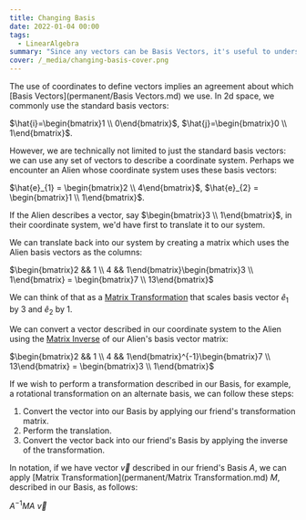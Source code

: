 ```yaml
---
title: Changing Basis
date: 2022-01-04 00:00
tags:
  - LinearAlgebra
summary: "Since any vectors can be Basis Vectors, it's useful to understand how to translate vectors between bases"
cover: /_media/changing-basis-cover.png
---
```


The use of coordinates to define vectors implies an agreement about which [Basis Vectors](permanent/Basis Vectors.md) we use. In 2d space, we commonly use the standard basis vectors: 

$\hat{i}=\begin{bmatrix}1 \\ 0\end{bmatrix}$,  $\hat{j}=\begin{bmatrix}0 \\ 1\end{bmatrix}$.

However, we are technically not limited to just the standard basis vectors: we can use any set of vectors to describe a coordinate system. Perhaps we encounter an Alien whose coordinate system uses these basis vectors:

$\hat{e}_{1} = \begin{bmatrix}2 \\ 4\end{bmatrix}$, $\hat{e}_{2} = \begin{bmatrix}1 \\ 1\end{bmatrix}$.

If the Alien describes a vector, say $\begin{bmatrix}3 \\ 1\end{bmatrix}$, in their coordinate system, we'd have first to translate it to our system.

We can translate back into our system by creating a matrix which uses the Alien basis vectors as the columns:

$\begin{bmatrix}2 && 1 \\ 4 && 1\end{bmatrix}\begin{bmatrix}3 \\ 1\end{bmatrix} = \begin{bmatrix}7 \\ 13\end{bmatrix}$

We can think of that as a [Matrix Transformation](permanent/matrix-transformation.md) that scales basis vector $\hat{e}_1$ by $3$ and $\hat{e}_2$ by $1$.

We can convert a vector described in our coordinate system to the Alien using the [Matrix Inverse](permanent/matrix-inverse.md) of our Alien's basis vector matrix:

$\begin{bmatrix}2 && 1 \\ 4 && 1\end{bmatrix}^{-1}\begin{bmatrix}7 \\ 13\end{bmatrix} = \begin{bmatrix}3 \\ 1\end{bmatrix}$

If we wish to perform a transformation described in our Basis, for example, a rotational transformation on an alternate basis, we can follow these steps:

1. Convert the vector into our Basis by applying our friend's transformation matrix.
2. Perform the translation.
3. Convert the vector back into our friend's Basis by applying the inverse of the transformation.

In notation, if we have vector $\vec{v}$ described in our friend's Basis $A$, we can apply [Matrix Transformation](permanent/Matrix Transformation.md) $M$, described in our Basis, as follows:

$A^{-1}MA \ \vec{v}$

